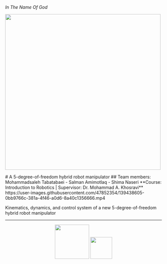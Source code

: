 <i> In The Name Of God </i> 
<p> <img src="https://user-images.githubusercontent.com/47852354/139436433-2c078e1f-9559-4b4c-acc7-679acafc12a0.JPG" width="500"> </p> 
# A 5-degree-of-freedom hybrid robot manipulator
## Team members: Mohammadsaleh Tabatabaei - Salman Amimotlaq - Shima Naseri
**Course: Introduction to Robotics | Supervisor: Dr. Mohammad A. Khosravi**


<div width="500">
 https://user-images.githubusercontent.com/47852354/139438605-0bb9766c-381a-4f46-a0d6-8a40c1356666.mp4
</div>

Kinematics, dynamics, and control system of a new 5-degree-of-freedom hybrid robot manipulator


---
<div align="center">
<p>
 <img src="https://user-images.githubusercontent.com/47852354/138564509-b5dffb4e-f48b-4db5-b8a4-1385ef2b22c8.png" width="110">
 <img src="https://user-images.githubusercontent.com/47852354/138607395-e18bfc7a-204c-495a-914f-bd5cf8436ca4.jpg" width="70">
</p>
</div>

